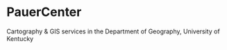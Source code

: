 # PauerCenter
Cartography &amp; GIS services in the Department of Geography, University of Kentucky
